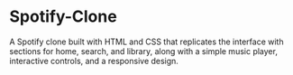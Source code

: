 # Spotify-Clone
A Spotify clone built with HTML and CSS that replicates the interface with sections for home, search, and library, along with a simple music player, interactive controls, and a responsive design.
